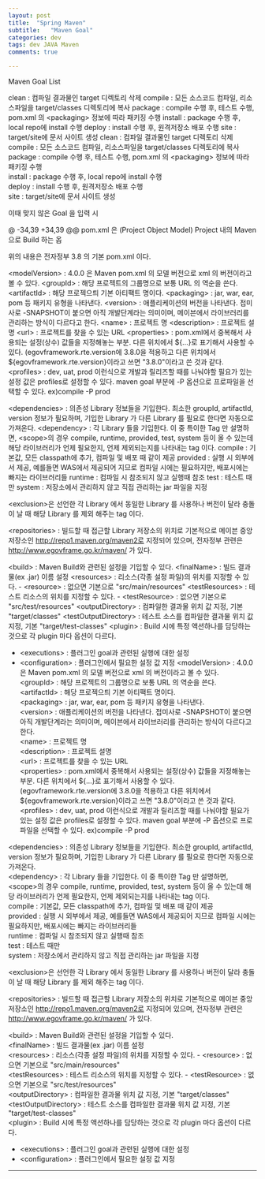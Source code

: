 ```yaml
---
layout: post
title:  "Spring Maven"
subtitle:   "Maven Goal"
categories: dev
tags: dev JAVA Maven
comments: true

---
```

Maven Goal List


clean 	: 컴파일 결과물인 target 디렉토리 삭제
compile : 모든 소스코드 컴파일, 리소스파일을 target/classes 디렉토리에 복사
package : compile 수행 후, 테스트 수행, pom.xml 의 &lt;packaging&gt; 정보에 따라 패키징 수행
install : package 수행 후, local repo에 install 수행
deploy	: install 수행 후, 원격저장소 배포 수행
site 	: target/site에 문서 사이트 생성
clean 	: 컴파일 결과물인 target 디렉토리 삭제  
compile : 모든 소스코드 컴파일, 리소스파일을 target/classes 디렉토리에 복사  
package : compile 수행 후, 테스트 수행, pom.xml 의 &lt;packaging&gt; 정보에 따라 패키징 수행  
install : package 수행 후, local repo에 install 수행  
deploy	: install 수행 후, 원격저장소 배포 수행  
site 	: target/site에 문서 사이트 생성  

이때 맞지 않은 Goal 을 입력 시 

@ -34,39 +34,39 @@ pom.xml 은 (Project Object Model) Project 내의 Maven 으로 Build 하는 옵

위의 내용은 전자정부 3.8 의 기본 pom.xml 이다.

&lt;modelVersion&gt;	: 4.0.0 은 Maven pom.xml 의 모델 버전으로 xml 의 버전이라고 볼 수 있다.
&lt;groupId&gt;			: 해당 프로젝트의 그룹명으로 보통 URL 의 역순을 쓴다.
&lt;artifactId&gt; 		: 해당 프로젝으틔 기본 아티팩트 명이다.
&lt;packaging&gt;		: jar, war, ear, pom 등 패키지 유형을 나타낸다.
&lt;version&gt;			: 애플리케이션의 버전을 나타낸다. 접미사로 -SNAPSHOT이 붙으면 아직 개발단계라는 의미이며, 메이븐에서 라이브러리를 관리하는 방식이 다르다고 한다.
&lt;name&gt; 			: 프로젝트 명
&lt;description&gt; 	: 프로젝트 설명
&lt;url&gt; 			: 프로젝트를 찾을 수 있는 URL
&lt;properties&gt; 		: pom.xml에서 중복해서 사용되는 설정(상수) 값들을 지정해놓는 부분. 다른 위치에서 ${...}로 표기해서 사용할 수 있다. (egovframework.rte.version에 3.8.0을 적용하고 다른 위치에서 ${egovframework.rte.version}이라고 쓰면 "3.8.0"이라고 쓴 것과 같다.
&lt;profiles&gt;		: dev, uat, prod 이런식으로 개발과 릴리즈할 때를 나눠야할 필요가 있는 설정 값은 profiles로 설정할 수 있다. maven goal 부분에 -P 옵션으로 프로파일을 선택할 수 있다. ex)compile -P prod

&lt;dependencies&gt;	: 의존성 Library 정보들을 기입한다. 최소한 groupId, artifactId, version 정보가 필요하며, 기입한 Library 가 다른 Library 를 필요로 한다면 자동으로 가져온다.
&lt;dependency&gt;		: 각 Library 들을 기입한다. 이 중 특이한 Tag 만 설명하면, 
&lt;scope&gt;의 경우 compile, runtime, provided, test, system 등이 올 수 있는데 해당 라이브러리가 언제 필요한지, 언제 제외되는지를 나타내는 tag 이다.
	compile		: 기본값, 모든 classpath에 추가, 컴파일 및 배포 때 같이 제공
	provided	: 실행 시 외부에서 제공, 예를들면 WAS에서 제공되어 지므로 컴파일 시에는 필요하지만, 배포시에는 빠지는 라이브러리들
	runtime		: 컴파일 시 참조되지 않고 실행때 참조
	test 		: 테스트 때만
	system 		: 저장소에서 관리하지 않고 직접 관리하는 jar 파일을 지정

&lt;exclusion&gt;은 선언한 각 Library 에서 동일한 Library 를 사용하나 버전이 달라 충돌이 날 때 해당 Library 를 제외 해주는 tag 이다.

&lt;repositories&gt;	: 빌드할 때 접근할 Library 저장소의 위치로 기본적으로 메이븐 중앙 저장소인 http://repo1.maven.org/maven2로 지정되어 있으며, 전자정부 관련은 http://www.egovframe.go.kr/maven/ 가 있다.

&lt;build&gt;			: Maven Build와 관련된 설정을 기입할 수 있다. 
&lt;finalName&gt; 		: 빌드 결과물(ex .jar) 이름 설정
&lt;resources&gt; 		: 리소스(각종 설정 파일)의 위치를 지정할 수 있다. - &lt;resource&gt; : 없으면 기본으로 "src/main/resources"
&lt;testResources&gt; 	: 테스트 리소스의 위치를 지정할 수 있다. - &lt;testResource&gt; : 없으면 기본으로 "src/test/resources"
&lt;outputDirectory&gt; : 컴파일한 결과물 위치 값 지정, 기본 "target/classes"
&lt;testOutputDirectory&gt; : 테스트 소스를 컴파일한 결과물 위치 값 지정, 기본 "target/test-classes"
&lt;plugin&gt; 			: Build 시에 특정 액션하나를 담당하는 것으로 각 plugin 마다 옵션이 다르다. 
- &lt;executions&gt; 	: 플러그인 goal과 관련된 실행에 대한 설정
- &lt;configuration&gt; : 플러그인에서 필요한 설정 값 지정
&lt;modelVersion&gt;	: 4.0.0 은 Maven pom.xml 의 모델 버전으로 xml 의 버전이라고 볼 수 있다.  
&lt;groupId&gt;			: 해당 프로젝트의 그룹명으로 보통 URL 의 역순을 쓴다.  
&lt;artifactId&gt; 		: 해당 프로젝으틔 기본 아티팩트 명이다.  
&lt;packaging&gt;		: jar, war, ear, pom 등 패키지 유형을 나타낸다.  
&lt;version&gt;			: 애플리케이션의 버전을 나타낸다. 접미사로 -SNAPSHOT이 붙으면 아직 개발단계라는 의미이며, 메이븐에서 라이브러리를 관리하는 방식이 다르다고 한다.  
&lt;name&gt; 			: 프로젝트 명  
&lt;description&gt; 	: 프로젝트 설명  
&lt;url&gt; 			: 프로젝트를 찾을 수 있는 URL  
&lt;properties&gt; 		: pom.xml에서 중복해서 사용되는 설정(상수) 값들을 지정해놓는 부분. 다른 위치에서 ${...}로 표기해서 사용할 수 있다. (egovframework.rte.version에 3.8.0을 적용하고 다른 위치에서 ${egovframework.rte.version}이라고 쓰면 "3.8.0"이라고 쓴 것과 같다.  
&lt;profiles&gt;		: dev, uat, prod 이런식으로 개발과 릴리즈할 때를 나눠야할 필요가 있는 설정 값은 profiles로 설정할 수 있다. maven goal 부분에 -P 옵션으로 프로파일을 선택할 수 있다. ex)compile -P prod  

&lt;dependencies&gt;	: 의존성 Library 정보들을 기입한다. 최소한 groupId, artifactId, version 정보가 필요하며, 기입한 Library 가 다른 Library 를 필요로 한다면 자동으로 가져온다.  
&lt;dependency&gt;		: 각 Library 들을 기입한다. 이 중 특이한 Tag 만 설명하면,   
&lt;scope&gt;의 경우 compile, runtime, provided, test, system 등이 올 수 있는데 해당 라이브러리가 언제 필요한지, 언제 제외되는지를 나타내는 tag 이다.  
	compile		: 기본값, 모든 classpath에 추가, 컴파일 및 배포 때 같이 제공  
	provided	: 실행 시 외부에서 제공, 예를들면 WAS에서 제공되어 지므로 컴파일 시에는 필요하지만, 배포시에는 빠지는 라이브러리들  
	runtime		: 컴파일 시 참조되지 않고 실행때 참조  
	test 		: 테스트 때만  
	system 		: 저장소에서 관리하지 않고 직접 관리하는 jar 파일을 지정  

&lt;exclusion&gt;은 선언한 각 Library 에서 동일한 Library 를 사용하나 버전이 달라 충돌이 날 때 해당 Library 를 제외 해주는 tag 이다.  

&lt;repositories&gt;	: 빌드할 때 접근할 Library 저장소의 위치로 기본적으로 메이븐 중앙 저장소인 http://repo1.maven.org/maven2로 지정되어 있으며, 전자정부 관련은 http://www.egovframe.go.kr/maven/ 가 있다.  

&lt;build&gt;			: Maven Build와 관련된 설정을 기입할 수 있다.   
&lt;finalName&gt; 		: 빌드 결과물(ex .jar) 이름 설정  
&lt;resources&gt; 		: 리소스(각종 설정 파일)의 위치를 지정할 수 있다. - &lt;resource&gt; : 없으면 기본으로 "src/main/resources"  
&lt;testResources&gt; 	: 테스트 리소스의 위치를 지정할 수 있다. - &lt;testResource&gt; : 없으면 기본으로 "src/test/resources"  
&lt;outputDirectory&gt; : 컴파일한 결과물 위치 값 지정, 기본 "target/classes"  
&lt;testOutputDirectory&gt; : 테스트 소스를 컴파일한 결과물 위치 값 지정, 기본 "target/test-classes"  
&lt;plugin&gt; 			: Build 시에 특정 액션하나를 담당하는 것으로 각 plugin 마다 옵션이 다르다.   
- &lt;executions&gt; 	: 플러그인 goal과 관련된 실행에 대한 설정  
- &lt;configuration&gt; : 플러그인에서 필요한 설정 값 지정  


---

